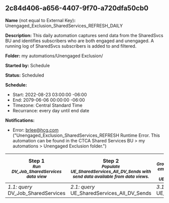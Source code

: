 ## 2c84d406-a656-4407-9f70-a720dfa50cb0

**Name** (not equal to External Key)**:** Unengaged_Exclusion_SharedServices_REFRESH_DAILY

**Description:** This daily automation captures send data from the SharedSvcs BU and identifies subscribers who are both engaged and unengaged.  A running log of SharedSvcs subscribers is added to and filtered.

**Folder:** my automations/Unengaged Exclusion/

**Started by:** Schedule

**Status:** Scheduled

**Schedule:**

* Start: 2022-08-23 03:00:00 -06:00
* End: 2079-06-06 00:00:00 -06:00
* Timezone: Central Standard Time
* Recurrance: every day until end date

**Notifications:**

* Error: brlee@hcg.com ("Unengaged_Exclusion_SharedServices_REFRESH Runtime Error.  This automation can be found in the CTCA Shared Services BU > my automations > Unengaged Exclusion folder.")

| Step 1<br>_<small>Run DV_Job_SharedServices data view</small>_ | Step 2<br>_<small>Populate UE_SharedServices_All_DV_Sends with send data available from data views.</small>_ | Step 3<br>_<small>Group UE_SharedServices_All_DV_Sends sent emails by subscriber and flag as Engaged or Unengaged in UE_SharedServices_All_Sends_Grouped DE.</small>_ | Step 4<br>_<small>Add and Update UE_SharedServices_Engagement_Status_Log to create a running log of Loyalty subscribers who are either engaged or unengaged.</small>_ | Step 5<br>_<small>Filter UE_SharedServices_Engagement_Status_Log where Engagement Status is Unengaged to SharedServices_Unengaged_Exclusion_Filtered_DE.</small>_ |
| --- | --- | --- | --- | --- |
| _1.1: query_<br>DV_Job_SharedServices | _2.1: query_<br>UE_SharedServices_All_DV_Sends | _3.1: query_<br>UE_SharedServices_All_Sends_Grouped | _4.1: query_<br>UE_SharedServices_Engagement_Status_Log | _5.1: filter_<br>SharedServices_Unengaged_Exclusion_Filtered_Activity |
